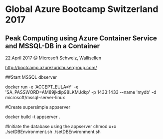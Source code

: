 # Global Azure Bootcamp Switzerland 2017
## Peak Computing using Azure Container Service and MSSQL-DB in a Container

22.April 2017 @ Microsoft Schweiz, Wallisellen

http://bootcamp.azurezurichusergroup.com/

##Start MSSQL dbserver

docker run -e 'ACCEPT_EULA=Y' -e 'SA_PASSWORD=AM89jkdip98LKMJdkp' -p 1433:1433 --name 'mydb' -d microsoft/mssql-server-linux

#Create supersimple appserver

docker build -t appserver .

#Initiate the database using the appserver
chmod u+x ./setDBEnvironment.sh
./setDBEnvironment.sh







 
 
